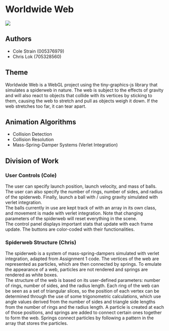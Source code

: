 # Worldwide Web
![](images/demo.gif)

## Authors
- Cole Strain (005376979)
- Chris Lok (705328560)

## Theme
Worldwide Web is a WebGL project using the tiny-graphics-js library that simulates a spiderweb in nature. The web is subject to the effects of gravity and will also react to objects that collide with its vertices by sticking to them, causing the web to stretch and pull as objects weigh it down. If the web stretches too far, it can tear apart.

## Animation Algorithms
- Collision Detection
- Collision Resolution
- Mass-Spring-Damper Systems (Verlet Integration)

## Division of Work
### User Controls (Cole)
The user can specify launch position, launch velocity, and mass of balls. The user can also specify the number of rings, number of sides, and radius of the spiderweb. Finally, launch a ball with / using gravity simulated with verlet integration.\
The balls currently in use are kept track of with an array in its own class, and movement is made with verlet integration. Note that changing parameters of the spiderweb will reset everything in the scene.\
The control panel displays important stats that update with each frame update. The buttons are color-coded with their functionalities.

### Spiderweb Structure (Chris)
The spiderweb is a system of mass-spring-dampers simulated with verlet integration, adapted from Assignment 1 code. The vertices of the web are represented as particles, which are then connected by springs. To emulate the appearance of a web, particles are not rendered and springs are rendered as white boxes.\
The structure of the web is based on its user-defined parameters: number of rings, number of sides, and the radius length. Each ring of the web can be seen as a set of triangular slices, so the position of each vertex can be determined through the use of some trigonometric calculations, which use angle values derived from the number of sides and triangle side lengths from the number of rings and the radius length. A particle is created at each of those positions, and springs are added to connect certain ones together to form the web. Springs connect particles by following a pattern in the array that stores the particles.